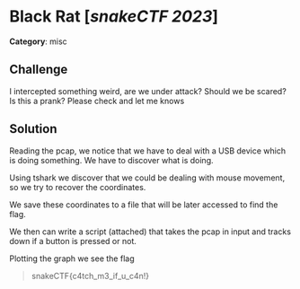 # Black Rat [_snakeCTF 2023_]

**Category**: misc

## Challenge

I intercepted something weird, are we under attack? Should we be scared? Is this a prank? Please check and let me knows

## Solution

Reading the pcap, we notice that we have to deal with a USB device which is doing something.
We have to discover what is doing.

Using tshark we discover that we could be dealing with mouse movement, so we try to recover the coordinates.

We save these coordinates to a file that will be later accessed to find the flag.

We then can write a script (attached) that takes the pcap in input and tracks down if a button is pressed or not.

Plotting the graph we see the flag

> snakeCTF{c4tch_m3_if_u_c4n!}


